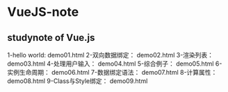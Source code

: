 # VueJS-note
## studynote of Vue.js

1-hello world:  demo01.html
2-双向数据绑定： demo02.html
3-渲染列表： demo03.html
4-处理用户输入： demo04.html
5-综合例子： demo05.html
6-实例生命周期： demo06.html
7-数据绑定语法： demo07.html
8-计算属性： demo08.html
9-Class与Style绑定： demo09.html

